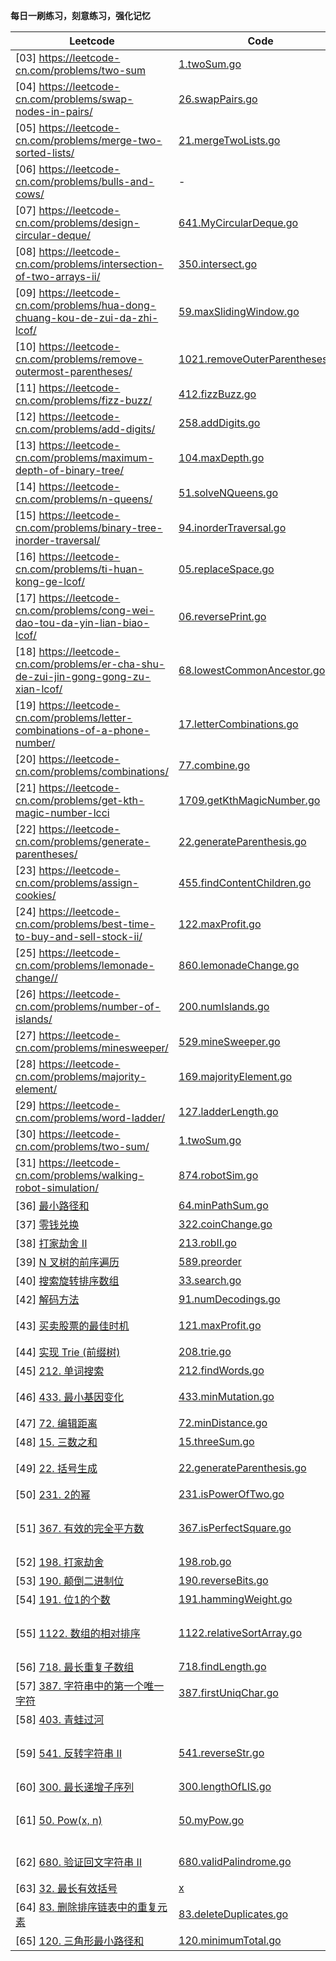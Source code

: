 **每日一刷练习，刻意练习，强化记忆**

| Leetcode | Code | Difficulty | Points |
| -------- | ---- | ---------- | ------ |
|[03] <https://leetcode-cn.com/problems/two-sum>|[1.twoSum.go](../week01/1.twoSum.go)|
|[04] <https://leetcode-cn.com/problems/swap-nodes-in-pairs/>|[26.swapPairs.go](../week01/26.swapPairs.go)|
|[05] <https://leetcode-cn.com/problems/merge-two-sorted-lists/>|[21.mergeTwoLists.go](../week01/21.mergeTwoLists.go)|
|[06] <https://leetcode-cn.com/problems/bulls-and-cows/>|-|
|[07] <https://leetcode-cn.com/problems/design-circular-deque/>|[641.MyCircularDeque.go](../week01/641.MyCircularDeque.go)|
|[08] <https://leetcode-cn.com/problems/intersection-of-two-arrays-ii/>|[350.intersect.go](../week02/350.intersect.go)|
|[09] <https://leetcode-cn.com/problems/hua-dong-chuang-kou-de-zui-da-zhi-lcof/>|[59.maxSlidingWindow.go](../week02/59.maxSlidingWindow.go)|
|[10] <https://leetcode-cn.com/problems/remove-outermost-parentheses/>|[1021.removeOuterParentheses.go](../week02/1021.removeOuterParentheses.go)|
|[11] <https://leetcode-cn.com/problems/fizz-buzz/>|[412.fizzBuzz.go](../week02/412.fizzBuzz.go)|
|[12] <https://leetcode-cn.com/problems/add-digits/>|[258.addDigits.go](../week02/258.addDigits.go)|
|[13] <https://leetcode-cn.com/problems/maximum-depth-of-binary-tree/>|[104.maxDepth.go](../week03/104.maxDepth.go)|
|[14] <https://leetcode-cn.com/problems/n-queens/>|[51.solveNQueens.go](../week03/51.solveNQueens.go)|
|[15] <https://leetcode-cn.com/problems/binary-tree-inorder-traversal/>|[94.inorderTraversal.go](../week03/94.inorderTraversal.go)|
|[16] <https://leetcode-cn.com/problems/ti-huan-kong-ge-lcof/>|[05.replaceSpace.go](../week03/05.replaceSpace.go)|
|[17] <https://leetcode-cn.com/problems/cong-wei-dao-tou-da-yin-lian-biao-lcof/>|[06.reversePrint.go](../week03/06.reversePrint.go)|
|[18] <https://leetcode-cn.com/problems/er-cha-shu-de-zui-jin-gong-gong-zu-xian-lcof/>|[68.lowestCommonAncestor.go](../week03/68.lowestCommonAncestor.go)|
|[19] <https://leetcode-cn.com/problems/letter-combinations-of-a-phone-number/>|[17.letterCombinations.go](../week03/17.letterCombinations.go)|
|[20] <https://leetcode-cn.com/problems/combinations/>|[77.combine.go](../week04/77.combine.go)|
|[21] <https://leetcode-cn.com/problems/get-kth-magic-number-lcci>|[1709.getKthMagicNumber.go](../week04/1709.getKthMagicNumber.go)|
|[22] <https://leetcode-cn.com/problems/generate-parentheses/>|[22.generateParenthesis.go](../week04/22.generateParenthesis.go)|
|[23] <https://leetcode-cn.com/problems/assign-cookies/>|[455.findContentChildren.go](../week04/455.findContentChildren.go)|
|[24] <https://leetcode-cn.com/problems/best-time-to-buy-and-sell-stock-ii/>|[122.maxProfit.go](../week04/122.maxProfit.go)|
|[25] <https://leetcode-cn.com/problems/lemonade-change//>|[860.lemonadeChange.go](../week04/860.lemonadeChange.go)|S|
|[26] <https://leetcode-cn.com/problems/number-of-islands/>|[200.numIslands.go](../week04/200.numIslands.go)|M|
|[27] <https://leetcode-cn.com/problems/minesweeper/>|[529.mineSweeper.go](../week04/529.mineSweeper.go)|M|
|[28] <https://leetcode-cn.com/problems/majority-element/>|[169.majorityElement.go](../week05/169.majorityElement.go)|S|
|[29] <https://leetcode-cn.com/problems/word-ladder/>|[127.ladderLength.go](../week05/127.ladderLength.go)|H|
|[30] <https://leetcode-cn.com/problems/two-sum/>|[1.twoSum.go](../week01/1.twoSum.go)|S|
|[31] <https://leetcode-cn.com/problems/walking-robot-simulation/>|[874.robotSim.go](874.robotSim.go)|S|
|[36] [最小路径和](https://leetcode-cn.com/problems/minimum-path-sum/)|[64.minPathSum.go](../week06/64.minPathSum.go)|M|dp|
|[37] [零钱兑换](https://leetcode-cn.com/problems/coin-change/)|[322.coinChange.go](../week06/322.coinChange.go)|M|递归、dp|
|[38] [打家劫舍 II](https://leetcode-cn.com/problems/house-robber-ii/)|[213.robII.go](../week06/213.robII.go)|M|dp|
|[39] [N 叉树的前序遍历](https://leetcode-cn.com/problems/n-ary-tree-preorder-traversal/)|[589.preorder](../week07/589.preorder)|S|递归、栈|
|[40] [搜索旋转排序数组](https://leetcode-cn.com/problems/search-in-rotated-sorted-array/)|[33.search.go](../week07/33.search.go)|M|二分查找|
|[42] [解码方法](https://leetcode-cn.com/problems/decode-ways)|[91.numDecodings.go](../week07/91.numDecodings.go)|M|dp|
|[43] [买卖股票的最佳时机](121.maxProfit.go)|[121.maxProfit.go](../week07/121.maxProfit.go)|S|dp、贪心算法|
|[44] [实现 Trie (前缀树)](https://leetcode-cn.com/problems/implement-trie-prefix-tree/)|[208.trie.go](../week07/208.trie.go)|M|trie|
|[45] [212. 单词搜索](https://leetcode-cn.com/problems/word-search-ii/)|[212.findWords.go](../week07/212.findWords.go)|H|dp|
|[46] [433. 最小基因变化](https://leetcode-cn.com/problems/minimum-genetic-mutation/)|[433.minMutation.go](../week07/433.minMutation.go)|S|递归、回溯|
|[47] [72. 编辑距离](https://leetcode-cn.com/problems/edit-distance/)|[72.minDistance.go](../week07/72.minDistance.go)|H||
|[48] [15. 三数之和](https://leetcode-cn.com/problems/3sum/)|[15.threeSum.go](../week06/15.threeSum.go)|M|双指针|
|[49] [22. 括号生成](https://leetcode-cn.com/problems/generate-parentheses/)|[22.generateParenthesis.go](../week04/22.generateParenthesis.go)|M|dfs、回溯+剪枝|
|[50] [231. 2的幂](https://leetcode-cn.com/problems/power-of-two/)|[231.isPowerOfTwo.go](../week08/231.isPowerOfTwo.go)|S|位运算|
|[51] [367. 有效的完全平方数](https://leetcode-cn.com/problems/valid-perfect-square/)|[367.isPerfectSquare.go](../week04/367.isPerfectSquare.go)|M|二分查找、牛顿迭代|
|[52] [198. 打家劫舍](https://leetcode-cn.com/problems/house-robber/)|[198.rob.go](198.rob.go)|M|dp|
|[53] [190. 颠倒二进制位](https://leetcode-cn.com/problems/reverse-bits/)|[190.reverseBits.go](190.reverseBits.go)|S|位移|
|[54] [191. 位1的个数](https://leetcode-cn.com/problems/number-of-1-bits/)|[191.hammingWeight.go](191.hammingWeight.go)|S|位移|
|[55] [1122. 数组的相对排序](https://leetcode-cn.com/problems/relative-sort-array/)|[1122.relativeSortArray.go](1122.relativeSortArray.go)|S|计数排序、自定义排序|
|[56] [718. 最长重复子数组](https://leetcode-cn.com/problems/maximum-length-of-repeated-subarray/)|[718.findLength.go](718.findLength.go)|M|dp|
|[57] [387. 字符串中的第一个唯一字符](https://leetcode-cn.com/problems/first-unique-character-in-a-string/)|[387.firstUniqChar.go](387.firstUniqChar.go)|S|hashmap|
|[58] [403. 青蛙过河](https://leetcode-cn.com/problems/frog-jump/)||H|dp|
|[59] [541. 反转字符串 II](https://leetcode-cn.com/problems/reverse-string-ii/)|[541.reverseStr.go](541.reverseStr.go)|S|双指针、循环步长为2*k|
|[60] [300. 最长递增子序列](https://leetcode-cn.com/problems/longest-increasing-subsequence/)|[300.lengthOfLIS.go](300.lengthOfLIS.go)|M|dp|
|[61] [50. Pow(x, n)](https://leetcode-cn.com/problems/powx-n/)|[50.myPow.go](50.myPow.go)|M|分治、快速幂、位运算|
|[62] [680. 验证回文字符串 Ⅱ](https://leetcode-cn.com/problems/valid-palindrome-ii/)|[680.validPalindrome.go](680.validPalindrome.go)|S|双指针、回文字串|
|[63] [32. 最长有效括号](https://leetcode-cn.com/problems/longest-valid-parentheses/)|[x](x)|H|栈|
|[64] [83. 删除排序链表中的重复元素](https://leetcode-cn.com/problems/remove-duplicates-from-sorted-list/)|[83.deleteDuplicates.go](83.deleteDuplicates.go)|S|链表、双指针|
|[65] [120. 三角形最小路径和](https://leetcode-cn.com/problems/triangle/)|[120.minimumTotal.go](120.minimumTotal.go)|M|dp|
